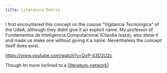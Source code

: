 ```yaml
---
title: Literature Matrix
---
```


I first encountered this concept on the course "Vigilancia Tecnologica" of the UdeA, although they didnt give it an explicit name. My professor of Fundamentos de Inteligencia Computacional (Claudia Isaza), also show it and made us make one without giving it a name.  Nevertheless the concept itself does exist.

https://www.youtube.com/watch?v=QvP-43D2U2c

Though Im more inclined to a [[literature-network]]


[//begin]: # "Autogenerated link references for markdown compatibility"
[literature-network]: ./../bubbles/literature-network "literature-network"
[//end]: # "Autogenerated link references"
